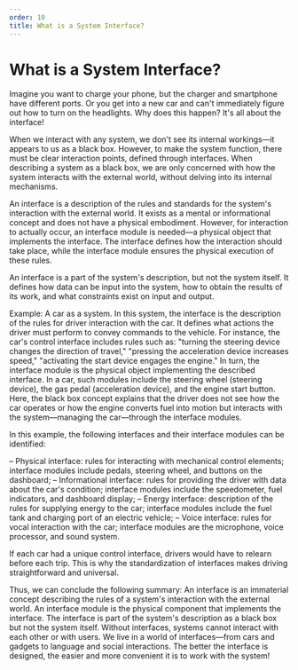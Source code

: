 ```yaml
---
order: 10
title: What is a System Interface?
---
```


# What is a System Interface?

Imagine you want to charge your phone, but the charger and smartphone have different ports. Or you get into a new car and can't immediately figure out how to turn on the headlights. Why does this happen? It's all about the interface!

When we interact with any system, we don't see its internal workings—it appears to us as a black box. However, to make the system function, there must be clear interaction points, defined through interfaces. When describing a system as a black box, we are only concerned with how the system interacts with the external world, without delving into its internal mechanisms.

An interface is a description of the rules and standards for the system's interaction with the external world. It exists as a mental or informational concept and does not have a physical embodiment. However, for interaction to actually occur, an interface module is needed—a physical object that implements the interface. The interface defines how the interaction should take place, while the interface module ensures the physical execution of these rules.

An interface is a part of the system's description, but not the system itself. It defines how data can be input into the system, how to obtain the results of its work, and what constraints exist on input and output.

Example: A car as a system. In this system, the interface is the description of the rules for driver interaction with the car. It defines what actions the driver must perform to convey commands to the vehicle. For instance, the car's control interface includes rules such as: "turning the steering device changes the direction of travel," "pressing the acceleration device increases speed," "activating the start device engages the engine." In turn, the interface module is the physical object implementing the described interface. In a car, such modules include the steering wheel (steering device), the gas pedal (acceleration device), and the engine start button. Here, the black box concept explains that the driver does not see how the car operates or how the engine converts fuel into motion but interacts with the system—managing the car—through the interface modules.

In this example, the following interfaces and their interface modules can be identified:

– Physical interface: rules for interacting with mechanical control elements; interface modules include pedals, steering wheel, and buttons on the dashboard;
– Informational interface: rules for providing the driver with data about the car's condition; interface modules include the speedometer, fuel indicators, and dashboard display;
– Energy interface: description of the rules for supplying energy to the car; interface modules include the fuel tank and charging port of an electric vehicle;
– Voice interface: rules for vocal interaction with the car; interface modules are the microphone, voice processor, and sound system.

If each car had a unique control interface, drivers would have to relearn before each trip. This is why the standardization of interfaces makes driving straightforward and universal.

Thus, we can conclude the following summary: An interface is an immaterial concept describing the rules of a system's interaction with the external world. An interface module is the physical component that implements the interface. The interface is part of the system's description as a black box but not the system itself. Without interfaces, systems cannot interact with each other or with users. We live in a world of interfaces—from cars and gadgets to language and social interactions. The better the interface is designed, the easier and more convenient it is to work with the system!